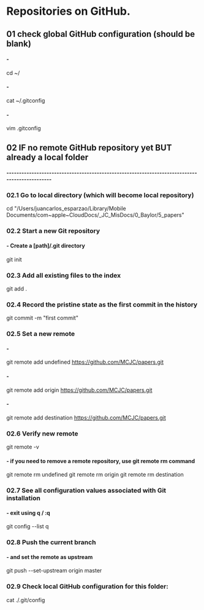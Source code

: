 #     Repositories on GitHub.


##    01    check global GitHub configuration (should be blank)
####  -
cd    ~/
####  -
cat   ~/.gitconfig
####  -
vim     .gitconfig


##    02    IF no remote GitHub repository yet BUT already a local folder
####  ----------------------------------------------------------------------------------------------
###   02.1  Go to local directory (which will become local repository)
cd "/Users/juancarlos_esparzao/Library/Mobile Documents/com~apple~CloudDocs/_JC_MisDocs/0_Baylor/5_papers"
###   02.2  Start a new Git repository
####  -     Create a [path]/.git directory
git init
###   02.3  Add all existing files to the index
git add .
###   02.4  Record the pristine state as the first commit in the history
git commit -m "first commit"
###   02.5  Set a new remote
####  -
git remote add undefined   https://github.com/MCJC/papers.git
####  -
git remote add origin      https://github.com/MCJC/papers.git
####  -
git remote add destination https://github.com/MCJC/papers.git
###   02.6  Verify new remote
git remote -v
####  -     if you need to remove a remote repository, use git remote rm command
git remote rm undefined
git remote rm origin
git remote rm destination
###   02.7  See all configuration values associated with Git installation
####  -     exit using q / :q
git config --list
q
###   02.8  Push the current branch
####  -     and set the remote as upstream
git push --set-upstream origin master
###   02.9  Check local GitHub configuration for this folder:
cat  ./.git/config

